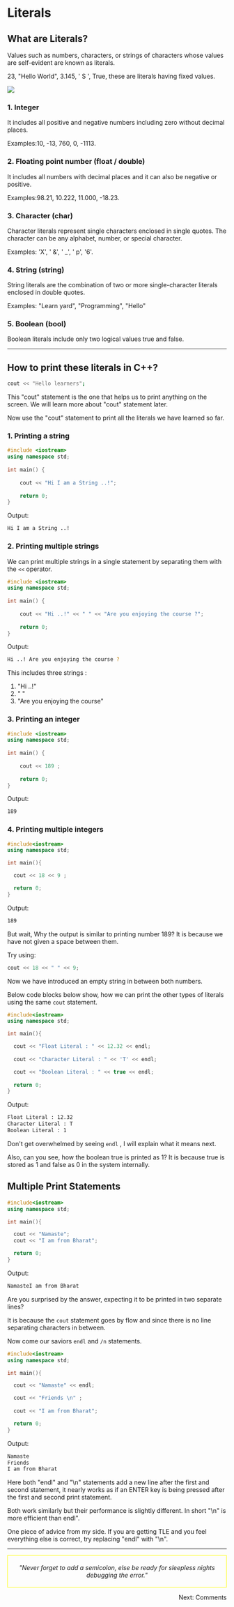 # Literals
##  What are Literals?
<p>Values such as numbers, characters, or strings of characters whose values are self-evident are known as literals.</p>

<p> 23, "Hello World", 3.145, ' S ', True, these are literals having fixed values.</p>

<img align="center" src="https://read.learnyard.com/content/images/2023/10/FigJam-basics--1-.png"/>

### 1. Integer
It includes all positive and negative numbers including zero without decimal places.

Examples:10, -13, 760, 0, -1113.

### 2. Floating point number (float / double) 
It includes all numbers with decimal places and it can also be negative or positive.

Examples:98.21, 10.222, 11.000, -18.23.
### 3. Character (char)
Character literals represent single characters enclosed in single quotes. The character can be any alphabet, number, or special character.

Examples: 'X', ' &', ' _', ' p', '6'.

### 4. String (string)
String literals are the combination of two or more single-character literals enclosed in double quotes.

Examples: "Learn yard", "Programming", "Hello"

### 5. Boolean (bool)
Boolean literals include only two logical values true and false.

<hr/>

## How to print these literals in C++?
```bash
cout << "Hello learners"; 
```
This "cout" statement is the one that helps us to print anything on the screen. We will learn more about "cout" statement later.

Now use the "cout" statement to print all the literals we have learned so far.

### 1. Printing a string
```c++
#include <iostream>
using namespace std;
 
int main() {
 
    cout << "Hi I am a String ..!";
 
    return 0;
}
```

Output:
``` bash
Hi I am a String ..!
```

### 2. Printing multiple strings
We can print multiple strings in a single statement by separating them with the `<<` operator.

```C++
#include <iostream>
using namespace std;
 
int main() {
 
    cout << "Hi ..!" << " " << "Are you enjoying the course ?";
 
    return 0;
}
```

Output:
```bash
Hi ..! Are you enjoying the course ?
```

This includes three strings :

1. "Hi ..!"
2. " "
3. "Are you enjoying the course"

### 3. Printing an integer
```cpp
#include <iostream>
using namespace std;
 
int main() {
 
    cout << 189 ;
 
    return 0;
}
```

Output:
```bash
189
```

### 4. Printing multiple integers
```cpp
#include<iostream>
using namespace std;

int main(){

  cout << 18 << 9 ;

  return 0;
}
```
Output:

```bash
189
```
But wait, Why the output is similar to printing number 189? It is because we have not given a space between them.

Try using:
```cpp
cout << 18 << " " << 9;
```
Now we have introduced an empty string in between both numbers.

Below code blocks below show, how we can print the other types of literals using the same `cout` statement.

``` cpp
#include<iostream>
using namespace std;

int main(){

  cout << "Float Literal : " << 12.32 << endl;
  
  cout << "Character Literal : " << 'T' << endl;

  cout << "Boolean Literal : " << true << endl;
  
  return 0;
}
```
Output:
```bash
Float Literal : 12.32
Character Literal : T
Boolean Literal : 1
```

Don't get overwhelmed by seeing `endl` , I will explain what it means next.

Also, can you see, how the boolean true is printed as 1? It is because true is stored as 1 and false as 0 in the system internally.

## Multiple Print Statements
``` cpp
#include<iostream>
using namespace std;

int main(){

  cout << "Namaste";
  cout << "I am from Bharat";

  return 0;
}
```

Output:
```bash
NamasteI am from Bharat
```

Are you surprised by the answer, expecting it to be printed in two separate lines?

It is because the `cout` statement goes by flow and since there is no line separating characters in between.

Now come our saviors `endl` and `/n` statements.

``` cpp
#include<iostream>
using namespace std;

int main(){

  cout << "Namaste" << endl;

  cout << "Friends \n" ;
  
  cout << "I am from Bharat";

  return 0;
}
```
Output:
``` bash
Namaste 
Friends
I am from Bharat
```

Here both "endl" and "\n" statements add a new line after the first and second statement, it nearly works as if an ENTER key is being pressed after the first and second print statement.

Both work similarly but their performance is slightly different. In short "\n" is more efficient than endl".

One piece of advice from my side. If you are getting TLE and you feel everything else is correct, try replacing "endl" with "\n".

<hr/>
<div align="center" style="border:1px solid yellow; padding: 5px 10px;">
    <p><i>"Never forget to add a semicolon, else be ready for sleepless nights debugging the error." </i></p>
</div>
<div align="right" >
    
<a style="text-decoration:none;" href="../Comments/">Next: Comments</a>
</div>